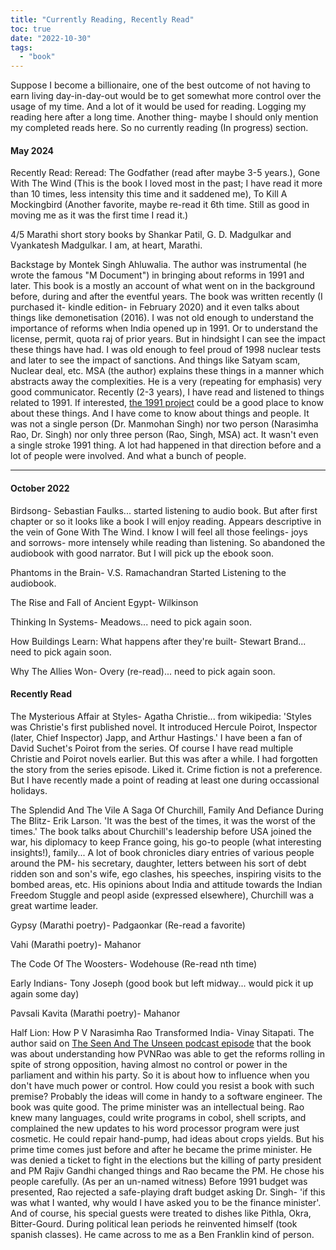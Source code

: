 ```yaml
---
title: "Currently Reading, Recently Read"
toc: true
date: "2022-10-30"
tags: 
  - "book"
---
```


Suppose I become a billionaire, one of the best outcome of not having to earn living day-in-day-out would be to get somewhat more control over the usage of my time. And a lot of it would be used for reading.
Logging my reading here after a long time. Another thing- maybe I should only mention my completed reads here. So no currently reading (In progress) section.


#### May 2024
Recently Read:
Reread: The Godfather (read after maybe 3-5 years.), Gone With The Wind (This is the book I loved most in the past; I have read it more than 10 times, less intensity this time and it saddened me), To Kill A Mockingbird (Another favorite, maybe re-read it 6th time. Still as good in moving me as it was the first time I read it.)

4/5 Marathi short story books by Shankar Patil, G. D. Madgulkar and Vyankatesh Madgulkar. I am, at heart, Marathi.

Backstage by Montek Singh Ahluwalia. The author was instrumental (he wrote the famous "M Document") in bringing about reforms in 1991 and later. This book is a mostly an account of what went on in the background before, during and after the eventful years. The book was written recently (I purchased it- kindle edition- in February 2020) and it even talks about things like demonetisation (2016). I was not old enough to understand the importance of reforms when India opened up in 1991. Or to understand the license, permit, quota raj of prior years. But in hindsight I can see the impact these things have had. I was old enough to feel proud of 1998 nuclear tests and later to see the impact of sanctions. And things like Satyam scam, Nuclear deal, etc. MSA (the author) explains these things in a manner which abstracts away the complexities. He is a very (repeating for emphasis) very good communicator. Recently (2-3 years), I have read and listened to things related to 1991. If interested, [the 1991 project](https://the1991project.com/) could be a good place to know about these things. And I have come to know about things and people. It was not a single person (Dr. Manmohan Singh) nor two person (Narasimha Rao, Dr. Singh) nor only three person (Rao, Singh, MSA) act. It wasn't even a single stroke 1991 thing. A lot had happened in that direction before and a lot of people were involved. And what a bunch of people. 


----
#### October 2022

Birdsong- Sebastian Faulks... started listening to audio book. But after first chapter or so it looks like a book I will enjoy reading. Appears descriptive in the vein of Gone With The Wind. I know I will feel all those feelings- joys and sorrows- more intensely while reading than listening. So abandoned the audiobook with good narrator. But I will pick up the ebook soon.

Phantoms in the Brain- V.S. Ramachandran Started Listening to the audiobook.

The Rise and Fall of Ancient Egypt- Wilkinson

Thinking In Systems- Meadows... need to pick again soon.

How Buildings Learn: What happens after they're built- Stewart Brand... need to pick again soon.

Why The Allies Won- Overy (re-read)...  need to pick again soon.

#### Recently Read
The Mysterious Affair at Styles- Agatha Christie... from wikipedia: 'Styles was Christie's first published novel. It introduced Hercule Poirot, Inspector (later, Chief Inspector) Japp, and Arthur Hastings.' I have been a fan of David Suchet's Poirot from the series. Of course I have read multiple Christie and Poirot novels earlier. But this was after a while. I had forgotten the story from the series episode. Liked it. Crime fiction is not a preference. But I have recently made a point of reading at least one during occassional holidays.

The Splendid And The Vile A Saga Of Churchill, Family And Defiance During The Blitz- Erik Larson. 
'It was the best of the times, it was the worst of the times.' The book talks about Churchill's leadership before USA joined the war, his diplomacy to keep France going, his go-to people (what interesting insights!), family... A lot of book chronicles diary entries of various people around the PM- his secretary, daughter, letters between his sort of debt ridden son and son's wife, ego clashes, his speeches, inspiring visits to the bombed areas, etc. His opinions about India and attitude towards the Indian Freedom Stuggle and peopl aside (expressed elsewhere), Churchill was a great wartime leader.

Gypsy (Marathi poetry)- Padgaonkar (Re-read a favorite)

Vahi (Marathi poetry)- Mahanor

The Code Of The Woosters- Wodehouse (Re-read nth time)

Early Indians- Tony Joseph (good book but left midway... would pick it up again some day)

Pavsali Kavita (Marathi poetry)- Mahanor

Half Lion: How P V Narasimha Rao Transformed India- Vinay Sitapati. The author said on [The Seen And The Unseen podcast episode](https://seenunseen.in/episodes/2022/6/27/episode-283-the-forgotten-greatness-of-pv-narasimha-rao/) that the book was about understanding how PVNRao was able to get the reforms rolling in spite of strong opposition, having almost no control or power in the parliament and within his party. So it is about how to influence when you don't have much power or control. How could you resist a book with such premise? Probably the ideas will come in handy to a software engineer. The book was quite good. The prime minister was an intellectual being. Rao knew many languages, could write programs in cobol, shell scripts, and complained the new updates to his word processor program were just cosmetic. He could repair hand-pump, had ideas about crops yields. But his prime time comes just before and after he became the prime minister. He was denied a ticket to fight in the elections but the killing of party president and PM Rajiv Gandhi changed things and Rao became the PM. He chose his people carefully. (As per an un-named witness) Before 1991 budget was presented, Rao rejected a safe-playing draft budget asking Dr. Singh- 'if this was what I wanted, why would I have asked you to be the finance minister'. And of course, his special guests were treated to dishes like Pithla, Okra, Bitter-Gourd. During political lean periods he reinvented himself (took spanish classes). He came across to me as a Ben Franklin kind of person.
